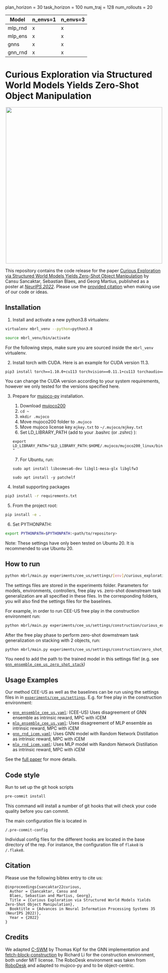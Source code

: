 plan_horizon = 30
task_horizon = 100
num_traj = 128
num_rollouts = 20

| Model    | n_envs=1 | n_envs=3 |
| -------- |  ------- | ------- |
| mlp_rnd  | x        |x        |
| mlp_ens  | x        |x        |
| gnns     | x        |x        |
| gnn_rnd  | x        |x        |

# Curious Exploration via Structured World Models Yields Zero-Shot Object Manipulation

<p align="center">
<img src="docs/images/cee_us_summary.gif" width="500"/>
</p>

This repository contains the code release for the paper [Curious Exploration via Structured World Models Yields Zero-Shot Object Manipulation](https://arxiv.org/abs/2206.11403) by Cansu Sancaktar, Sebastian Blaes, and Georg Martius, published as a poster at [*NeurIPS 2022*](https://neurips.cc/virtual/2022/poster/53198). Please use the [provided citation](#citation) when making use of our code or ideas.
## Installation

1. Install and activate a new python3.8 virtualenv.
```bash
virtualenv mbrl_venv --python=python3.8
```

```bash
source mbrl_venv/bin/activate
```

For the following steps, make sure you are sourced inside the `mbrl_venv` virtualenv.

2. Install torch with CUDA. Here is an example for CUDA version 11.3.
```bash
pip3 install torch==1.10.0+cu113 torchvision==0.11.1+cu113 torchaudio==0.10.0+cu113 -f https://download.pytorch.org/whl/cu113/torch_stable.html
```
You can change the CUDA version according to your system requirements, however we only tested for the versions specified here. 

3. Prepare for [mujoco-py](https://github.com/openai/mujoco-py) installation.
    1. Download [mujoco200](https://www.roboti.us/index.html)
    2. `cd ~`
    3. `mkdir .mujoco`
    4. Move mujoco200 folder to `.mujoco`
    5. Move mujoco license key `mjkey.txt` to `~/.mujoco/mjkey.txt`
    6. Set LD_LIBRARY_PATH (add to your .bashrc (or .zshrc) ):
    
    `export LD_LIBRARY_PATH="$LD_LIBRARY_PATH:$HOME/.mujoco/mujoco200_linux/bin"`

    7. For Ubuntu, run:
    
    `sudo apt install libosmesa6-dev libgl1-mesa-glx libglfw3`
    
    `sudo apt install -y patchelf`

4. Install supporting packages
```bash
pip3 install -r requirements.txt
```

5. From the project root:
```bash
pip install -e .
```

6. Set PYTHONPATH:
```bash
export PYTHONPATH=$PYTHONPATH:<path/to/repository>
```

Note: These settings have only been tested on Ubuntu 20. It is recommended to use Ubuntu 20. 

## How to run

```bash
python mbrl/main.py experiments/cee_us/settings/[env]/curious_exploration/[settings_file].yaml
```

The settings files are stored in the experiments folder. Parameters for models, environments, controllers, free play vs. zero-shot downstream task generalization are all specified in these files. In the corresponding folders, you will also find the settings files for the baselines.

For example, in order to run CEE-US free play in the construction environment run:
```bash
python mbrl/main.py experiments/cee_us/settings/construction/curious_exploration/gnn_ensemble_cee_us.yaml
```

After the free play phase to perform zero-shot dowmstream task generalization on stacking with 2 objects, run:
```bash
python mbrl/main.py experiments/cee_us/settings/construction/zero_shot_generalization/gnn_ensemble_cee_us_zero_shot_stack.yaml
```
You need to add the path to the trained model in this settings file! (e.g. see [`gnn_ensemble_cee_us_zero_shot_stack`](/./experiments/cee_us/settings/construction/zero_shot_generalization/gnn_ensemble_cee_us_zero_shot_stack.yaml))
## Usage Examples

Our method CEE-US as well as the baselines can be run using the settings files in  in [`experiments/cee_us/settings`](/./experiments/cee_us/settings/). E.g. for free play in the construction environment:
- [`gnn_ensemble_cee_us.yaml`](./experiments/cee_us/settings/construction/curious_exploration/gnn_ensemble_cee_us.yaml): (CEE-US) Uses disagreement of GNN ensemble as intrinsic reward, MPC with iCEM
- [`mlp_ensemble_cee_us.yaml`](./experiments/cee_us/settings/construction/curious_exploration/mlp_ensemble_cee_us.yaml): Uses disagreement of MLP ensemble as intrinsic reward, MPC with iCEM
- [`gnn_rnd_icem.yaml`](./experiments/cee_us/settings/construction/curious_exploration/gnn_ensemble_cee_us.yaml): Uses GNN model with Random Network Distillation as intrinsic reward, MPC with iCEM
- [`mlp_rnd_icem.yaml`](./experiments/cee_us/settings/construction/curious_exploration/gnn_ensemble_cee_us.yaml): Uses MLP model with Random Network Distillation as intrinsic reward, MPC with iCEM

See the [full paper](https://arxiv.org/abs/2206.11403) for more details.

## Code style
Run to set up the git hook scripts
```bash
pre-commit install
```

This command will install a number of git hooks that will check your code quality before you can commit.

The main configuration file is located in

`/.pre-commit-config`

Individual config files for the different hooks are located in the base directory of the rep. For instance, the configuration file of `flake8` is `/.flake8`.  

## Citation 

Please use the following bibtex entry to cite us:

    @inproceedings{sancaktar22curious,
      Author = {Sancaktar, Cansu and
      Blaes, Sebastian and Martius, Georg},
      Title = {Curious Exploration via Structured World Models Yields Zero-Shot Object Manipulation},
      Booktitle = {Advances in Neural Information Processing Systems 35 (NeurIPS 2022)},
      Year = {2022}
    }

## Credits

We adapted [C-SWM](https://github.com/tkipf/c-swm) by Thomas Kipf for the GNN implementation and [fetch-block-construction](https://github.com/richardrl/fetch-block-construction) by Richard Li for the construction environment, both under MIT license. The RoboDesk environment was taken from [RoboDesk](https://github.com/google-research/robodesk) and adapted to mujoco-py and to be object-centric.
